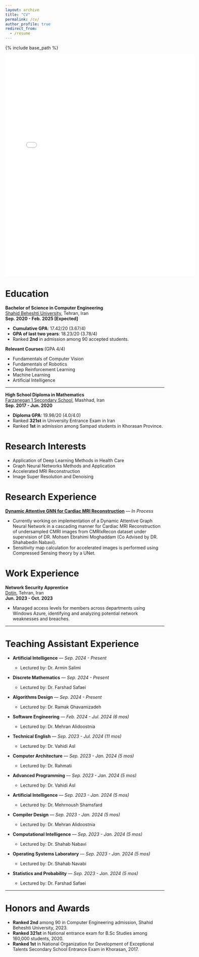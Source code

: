 ```yaml
---
layout: archive
title: "CV"
permalink: /cv/
author_profile: true
redirect_from:
  - /resume
---
```


{% include base_path %}

<embed src="{{ site.baseurl }}/files/Navid_Dadkhah_CV.pdf" width="600" height="700" type='application/pdf'>

# Education

**Bachelor of Science in Computer Engineering**  
[Shahid Beheshti University](https://www.sbu.ac.ir/web/cse), Tehran, Iran  
**Sep. 2020 - Feb. 2025 [Expected]**  
- **Cumulative GPA**: 17.42/20 (3.67/4)
- **GPA of last two years**: 18.23/20 (3.78/4)
- Ranked **2nd** in admission among 90 accepted students.

**Relevant Courses**:(GPA 4/4)  
- Fundamentals of Computer Vision
- Fundamentals of Robotics
- Deep Reinforcement Learning  
- Machine Learning
- Artificial Intelligence

---

**High School Diploma in Mathematics**  
[Farzanegan 1 Secondary School](https://en.wikipedia.org/wiki/National_Organization_for_Development_of_Exceptional_Talents), Mashhad, Iran  
**Sep. 2017 - Jun. 2020**  
- **Diploma GPA**: 19.98/20 (4.0/4.0)
- Ranked **321st** in University Entrance Exam in Iran
- Ranked **1st** in admission among Sampad students in Khorasan Province.

# Research Interests

- Application of Deep Learning Methods in Health Care
- Graph Neural Networks Methods and Application
- Accelerated MRI Reconstruction
- Image Super Resolution and Denoising

# Research Experience 

**[Dynamic Attentive GNN for Cardiac MRI Reconstruction](https://github.com/negarhonarvar/DualAttentiveGNNforCMRIRecon)** — *In Process*  
  - Currently working on implementation of a Dynamic Attentive Graph Neural Network in a cascading manner for Cardiac MRI Reconstruction of undersampled CMRI images from CMRIxRecon dataset under supervision of DR. Mohsen Ebrahimi Moghaddam (Co Advised by DR. Shahabedin Nabavi).
  - Sensitivity map calculation for accelerated images is performed using Compressed Sensing theory by a UNet.


# Work Experience

**Network Security Apprentice**  
[Dotin](https://www.dotin.ir/), Tehran, Iran  
**Jun. 2023 - Oct. 2023**  
- Managed access levels for members across departments using Windows Azure, identifying and analyzing potential network weaknesses and breaches.

---

# Teaching Assistant Experience

- **Artificial Intelligence** — *Sep. 2024 - Present*  
  - Lectured by: Dr. Armin Salimi

- **Discrete Mathematics** — *Sep. 2024 - Present*  
  - Lectured by: Dr. Farshad Safaei

- **Algorithms Design** — *Sep. 2024 - Present*  
  - Lectured by: Dr. Ramak Ghavamizadeh

- **Software Engineering** — *Feb. 2024 - Jul. 2024 (6 mos)*  
  - Lectured by: Dr. Mehran Alidoostnia

- **Technical English** — *Sep. 2023 - Jul. 2024 (11 mos)*  
  - Lectured by: Dr. Vahidi Asl

- **Computer Architecture** — *Sep. 2023 - Jan. 2024 (5 mos)*  
  - Lectured by: Dr. Rahmati

- **Advanced Programming** — *Sep. 2023 - Jan. 2024 (5 mos)*  
  - Lectured by: Dr. Vahidi Asl

- **Artificial Intelligence** — *Sep. 2023 - Jan. 2024 (5 mos)*  
  - Lectured by: Dr. Mehrnoush Shamsfard

- **Compiler Design** — *Sep. 2023 - Jan. 2024 (5 mos)*  
  - Lectured by: Dr. Mehran Alidoostnia

- **Computational Intelligence** — *Sep. 2023 - Jan. 2024 (5 mos)*  
  - Lectured by: Dr. Shahab Nabavi

- **Operating Systems Laboratory** — *Sep. 2023 - Jan. 2024 (5 mos)*  
  - Lectured by: Dr. Shahab Navabi

- **Statistics and Probability** — *Sep. 2023 - Jan. 2024 (5 mos)*  
  - Lectured by: Dr. Farshad Safaei

---

# Honors and Awards

- **Ranked 2nd** among 90 in Computer Engineering admission, Shahid Beheshti University, 2023.
- **Ranked 321st** in National entrance exam for B.Sc Studies among 160,000 students, 2020.
- **Ranked 1st** in National Organization for Development of Exceptional Talents Secondary School Entrance Exam in Khorasan, 2017.

